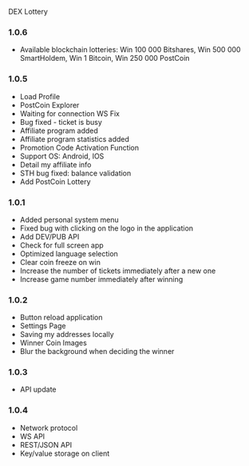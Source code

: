 DEX Lottery

### 1.0.6

- Available blockchain lotteries: Win 100 000 Bitshares, Win 500 000 SmartHoldem, Win 1 Bitcoin, Win 250 000 PostCoin

### 1.0.5

- Load Profile
- PostCoin Explorer
- Waiting for connection WS Fix
- Bug fixed - ticket is busy
- Affiliate program added
- Affiliate program statistics added
- Promotion Code Activation Function
- Support OS: Android, IOS
- Detail my affiliate info
- STH bug fixed: balance validation
- Add PostCoin Lottery

### 1.0.1

- Added personal system menu
- Fixed bug with clicking on the logo in the application
- Add DEV/PUB API
- Check for full screen app
- Optimized language selection
- Clear coin freeze on win
- Increase the number of tickets immediately after a new one
- Increase game number immediately after winning

### 1.0.2

- Button reload application
- Settings Page
- Saving my addresses locally
- Winner Coin Images
- Blur the background when deciding the winner

### 1.0.3

- API update

### 1.0.4

- Network protocol
- WS API
- REST/JSON API
- Key/value storage on client